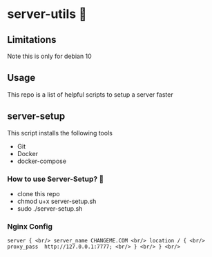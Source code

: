 # server-utils :rocket:

## Limitations 
Note this is only for debian 10

## Usage 
This repo is a list of helpful scripts to setup a server faster 

## server-setup 
This script installs the following tools
* Git
* Docker
* docker-compose 

### How to use Server-Setup? :raising_hand:
* clone this repo 
* chmod u+x server-setup.sh
* sudo ./server-setup.sh

### Nginx Config
`
server { <br/>
  server_name CHANGEME.COM <br/>
  location / { <br/>
    proxy_pass  http://127.0.0.1:7777; <br/>
  } <br/>
} <br/>
`
